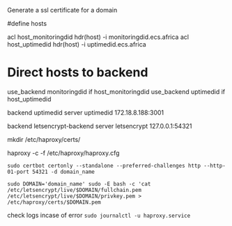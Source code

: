 Generate a ssl certificate for a domain

#define hosts

acl host_monitoringdid hdr(host) -i monitoringdid.ecs.africa
acl host_uptimedid hdr(host) -i uptimedid.ecs.africa

# Direct hosts to backend

use_backend monitoringdid if host_monitoringdid
use_backend uptimedid if host_uptimedid

backend uptimedid
server uptimedid 172.18.8.188:3001

backend letsencrypt-backend
server letsencrypt 127.0.0.1:54321

mkdir /etc/haproxy/certs/

haproxy -c -f /etc/haproxy/haproxy.cfg

`sudo certbot certonly --standalone --preferred-challenges http --http-01-port 54321 -d domain_name`

`sudo DOMAIN='domain_name' sudo -E bash -c 'cat /etc/letsencrypt/live/$DOMAIN/fullchain.pem /etc/letsencrypt/live/$DOMAIN/privkey.pem > /etc/haproxy/certs/$DOMAIN.pem`

check logs incase of error
`sudo journalctl -u haproxy.service`
